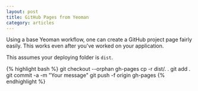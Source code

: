 ```yaml
---
layout: post
title: GitHub Pages from Yeoman
category: articles
---
```


Using a base Yeoman workflow, one can create a GitHub project page fairly easily.  This works even after you've worked on your application.

This assumes your deploying folder is `dist`. 

{% highlight bash %}
git checkout --orphan gh-pages
cp -r dist/. .
git add .
git commit -a -m "Your message"
git push -f origin gh-pages
{% endhighlight %}
